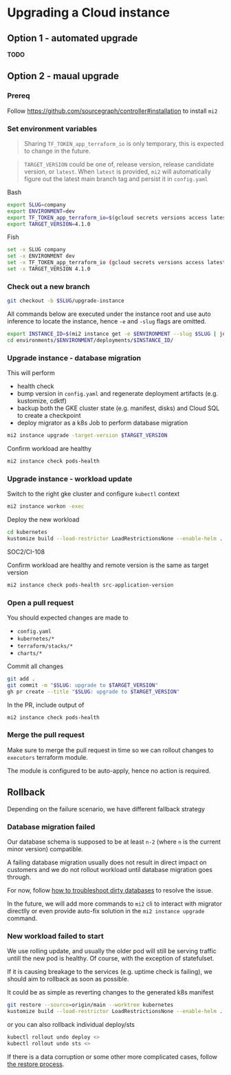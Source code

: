# Upgrading a Cloud instance

## Option 1 - automated upgrade

**TODO**

## Option 2 - maual upgrade

### Prereq

Follow https://github.com/sourcegraph/controller#installation to install `mi2`

### Set environment variables

> Sharing `TF_TOKEN_app_terraform_io` is only temporary, this is expected to change in the future.

> `TARGET_VERSION` could be one of, release version, release candidate version, or `latest`.
> When `latest` is provided, `mi2` will automatically figure out the latest main branch tag and persist it in `config.yaml`

Bash

```sh
export SLUG=company
export ENVIRONMENT=dev
export TF_TOKEN_app_terraform_io=$(gcloud secrets versions access latest --project=sourcegraph-secrets --secret=TFC_TEAM_TOKEN)
export TARGET_VERSION=4.1.0
```

Fish

```sh
set -x SLUG company
set -x ENVIRONMENT dev
set -x TF_TOKEN_app_terraform_io (gcloud secrets versions access latest --project=sourcegraph-secrets --secret=TFC_TEAM_TOKEN)
set -x TARGET_VERSION 4.1.0
```

### Check out a new branch

```sh
git checkout -b $SLUG/upgrade-instance
```

All commands below are executed under the instance root and use auto inference to locate the instance, hence `-e` and `-slug` flags are omitted.

```sh
export INSTANCE_ID=$(mi2 instance get -e $ENVIRONMENT --slug $SLUG | jq -r '.metadata.name')
cd environments/$ENVIRONMENT/deployments/$INSTANCE_ID/
```

### Upgrade instance - database migration

This will perform

- health check
- bump version in `config.yaml` and regenerate deployment artifacts (e.g. kustomize, cdktf)
- backup both the GKE cluster state (e.g. manifest, disks) and Cloud SQL to create a checkpoint
- deploy migrator as a k8s Job to perform database migration

```sh
mi2 instance upgrade -target-version $TARGET_VERSION
```

Confirm workload are healthy

```sh
mi2 instance check pods-health
```

### Upgrade instance - workload update

Switch to the right gke cluster and configure `kubectl` context

```sh
mi2 instance workon -exec
```

Deploy the new workload

```sh
cd kubernetes
kustomize build --load-restrictor LoadRestrictionsNone --enable-helm . | kubectl apply -f -
```

<span class="badge badge-note">SOC2/CI-108</span>

Confirm workload are healthy and remote version is the same as target version

```sh
mi2 instance check pods-health src-application-version
```

### Open a pull request

You should expected changes are made to

- `config.yaml`
- `kubernetes/*`
- `terraform/stacks/*`
- `charts/*`

Commit all changes

```sh
git add .
git commit -m "$SLUG: upgrade to $TARGET_VERSION"
gh pr create --title "$SLUG: upgrade to $TARGET_VERSION"
```

In the PR, include output of

```sh
mi2 instance check pods-health
```

### Merge the pull request

Make sure to merge the pull request in time so we can rollout changes to `executors` terraform module.

The module is configured to be auto-apply, hence no action is required.

## Rollback

Depending on the failure scenario, we have different fallback strategy

### Database migration failed

Our database schema is supposed to be at least `n-2` (where `n` is the current minor version) compatible.

A failing database migration usually does not result in direct impact on customers and we do not rollout workload
until database migration goes through.

For now, follow [how to troubleshoot dirty databases](https://docs.sourcegraph.com/admin/how-to/dirty_database) to resolve the issue.

In the future, we will add more commands to `mi2` cli to interact with migrator directlly or even provide auto-fix solution in the `mi2 instance upgrade` command.

### New workload failed to start

We use rolling update, and usually the older pod will still be serving traffic untill the new pod is healthy.
Of course, with the exception of statefulset.

If it is causing breakage to the services (e.g. uptime check is failing), we should aim to rollback as soon as possible.

It could be as simple as reverting changes to the generated k8s manifest

```sh
git restore --source=origin/main --worktree kubernetes
kustomize build --load-restrictor LoadRestrictionsNone --enable-helm . | kubectl apply -f -
```

or you can also rollback individual deploy/sts

```sh
kubectl rollout undo deploy <>
kubectl rollout undo sts <>
```

If there is a data corruption or some other more complicated cases, follow [the restore process](./restore_process.md).

